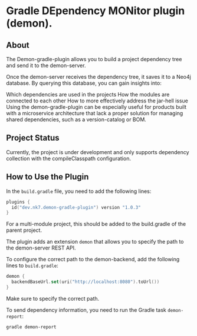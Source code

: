# Gradle DEpendency MONitor plugin (demon).

## About

The Demon-gradle-plugin allows you to build a project dependency tree and send it to the demon-server.

Once the demon-server receives the dependency tree, it saves it to a Neo4j database. By querying this database, you can gain insights into:

Which dependencies are used in the projects
How the modules are connected to each other
How to more effectively address the jar-hell issue
Using the demon-gradle-plugin can be especially useful for products built with a microservice architecture that lack a proper solution for managing shared dependencies, such as a version-catalog or BOM.


## Project Status

Currently, the project is under development and only supports dependency collection with the compileClasspath configuration.



## How to Use the Plugin

In the `build.gradle` file, you need to add the following lines:

```kotlin
plugins {
  id("dev.nk7.demon-gradle-plugin") version "1.0.3"
}
```
For a multi-module project, this should be added to the build.gradle of the parent project.

The plugin adds an extension `demon` that allows you to specify the path to the demon-server REST API.

To configure the correct path to the demon-backend, add the following lines to `build.gradle`:

```kotlin
demon {
  backendBaseUrl.set(uri("http://localhost:8080").toUrl())
}
```
Make sure to specify the correct path.

To send dependency information, you need to run the Gradle task `demon-report`:

```shell
gradle demon-report
```
